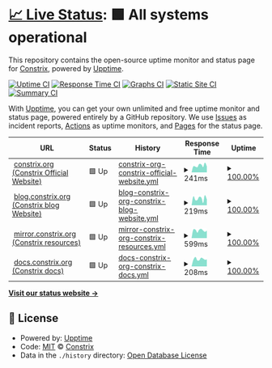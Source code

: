 # [📈 Live Status](https://status.constrix.org): <!--live status--> **🟩 All systems operational**

This repository contains the open-source uptime monitor and status page for [Constrix](https://status.constrix.org), powered by [Upptime](https://github.com/upptime/upptime).

[![Uptime CI](https://github.com/Constrix/Constrix-upptime/workflows/Uptime%20CI/badge.svg)](https://github.com/Constrix/Constrix-upptime/actions?query=workflow%3A%22Uptime+CI%22)
[![Response Time CI](https://github.com/Constrix/Constrix-upptime/workflows/Response%20Time%20CI/badge.svg)](https://github.com/Constrix/Constrix-upptime/actions?query=workflow%3A%22Response+Time+CI%22)
[![Graphs CI](https://github.com/Constrix/Constrix-upptime/workflows/Graphs%20CI/badge.svg)](https://github.com/Constrix/Constrix-upptime/actions?query=workflow%3A%22Graphs+CI%22)
[![Static Site CI](https://github.com/Constrix/Constrix-upptime/workflows/Static%20Site%20CI/badge.svg)](https://github.com/Constrix/Constrix-upptime/actions?query=workflow%3A%22Static+Site+CI%22)
[![Summary CI](https://github.com/Constrix/Constrix-upptime/workflows/Summary%20CI/badge.svg)](https://github.com/Constrix/Constrix-upptime/actions?query=workflow%3A%22Summary+CI%22)

With [Upptime](https://upptime.js.org), you can get your own unlimited and free uptime monitor and status page, powered entirely by a GitHub repository. We use [Issues](https://github.com/Constrix/Constrix-upptime/issues) as incident reports, [Actions](https://github.com/Constrix/Constrix-upptime/actions) as uptime monitors, and [Pages](https://status.constrix.org) for the status page.

<!--start: status pages-->
<!-- This summary is generated by Upptime (https://github.com/upptime/upptime) -->
<!-- Do not edit this manually, your changes will be overwritten -->
<!-- prettier-ignore -->
| URL | Status | History | Response Time | Uptime |
| --- | ------ | ------- | ------------- | ------ |
| <img alt="" src="https://icons.duckduckgo.com/ip3/null.ico" height="13"> [constrix.org (Constrix Official Website)](constrix.org) | 🟩 Up | [constrix-org-constrix-official-website.yml](https://github.com/Constrix/Constrix-upptime/commits/HEAD/history/constrix-org-constrix-official-website.yml) | <details><summary><img alt="Response time graph" src="./graphs/constrix-org-constrix-official-website/response-time-week.png" height="20"> 241ms</summary><br><a href="https://status.constrix.org/history/constrix-org-constrix-official-website"><img alt="Response time 240" src="https://img.shields.io/endpoint?url=https%3A%2F%2Fraw.githubusercontent.com%2FConstrix%2FConstrix-upptime%2FHEAD%2Fapi%2Fconstrix-org-constrix-official-website%2Fresponse-time.json"></a><br><a href="https://status.constrix.org/history/constrix-org-constrix-official-website"><img alt="24-hour response time 246" src="https://img.shields.io/endpoint?url=https%3A%2F%2Fraw.githubusercontent.com%2FConstrix%2FConstrix-upptime%2FHEAD%2Fapi%2Fconstrix-org-constrix-official-website%2Fresponse-time-day.json"></a><br><a href="https://status.constrix.org/history/constrix-org-constrix-official-website"><img alt="7-day response time 241" src="https://img.shields.io/endpoint?url=https%3A%2F%2Fraw.githubusercontent.com%2FConstrix%2FConstrix-upptime%2FHEAD%2Fapi%2Fconstrix-org-constrix-official-website%2Fresponse-time-week.json"></a><br><a href="https://status.constrix.org/history/constrix-org-constrix-official-website"><img alt="30-day response time 240" src="https://img.shields.io/endpoint?url=https%3A%2F%2Fraw.githubusercontent.com%2FConstrix%2FConstrix-upptime%2FHEAD%2Fapi%2Fconstrix-org-constrix-official-website%2Fresponse-time-month.json"></a><br><a href="https://status.constrix.org/history/constrix-org-constrix-official-website"><img alt="1-year response time 240" src="https://img.shields.io/endpoint?url=https%3A%2F%2Fraw.githubusercontent.com%2FConstrix%2FConstrix-upptime%2FHEAD%2Fapi%2Fconstrix-org-constrix-official-website%2Fresponse-time-year.json"></a></details> | <details><summary><a href="https://status.constrix.org/history/constrix-org-constrix-official-website">100.00%</a></summary><a href="https://status.constrix.org/history/constrix-org-constrix-official-website"><img alt="All-time uptime 100.00%" src="https://img.shields.io/endpoint?url=https%3A%2F%2Fraw.githubusercontent.com%2FConstrix%2FConstrix-upptime%2FHEAD%2Fapi%2Fconstrix-org-constrix-official-website%2Fuptime.json"></a><br><a href="https://status.constrix.org/history/constrix-org-constrix-official-website"><img alt="24-hour uptime 100.00%" src="https://img.shields.io/endpoint?url=https%3A%2F%2Fraw.githubusercontent.com%2FConstrix%2FConstrix-upptime%2FHEAD%2Fapi%2Fconstrix-org-constrix-official-website%2Fuptime-day.json"></a><br><a href="https://status.constrix.org/history/constrix-org-constrix-official-website"><img alt="7-day uptime 100.00%" src="https://img.shields.io/endpoint?url=https%3A%2F%2Fraw.githubusercontent.com%2FConstrix%2FConstrix-upptime%2FHEAD%2Fapi%2Fconstrix-org-constrix-official-website%2Fuptime-week.json"></a><br><a href="https://status.constrix.org/history/constrix-org-constrix-official-website"><img alt="30-day uptime 100.00%" src="https://img.shields.io/endpoint?url=https%3A%2F%2Fraw.githubusercontent.com%2FConstrix%2FConstrix-upptime%2FHEAD%2Fapi%2Fconstrix-org-constrix-official-website%2Fuptime-month.json"></a><br><a href="https://status.constrix.org/history/constrix-org-constrix-official-website"><img alt="1-year uptime 100.00%" src="https://img.shields.io/endpoint?url=https%3A%2F%2Fraw.githubusercontent.com%2FConstrix%2FConstrix-upptime%2FHEAD%2Fapi%2Fconstrix-org-constrix-official-website%2Fuptime-year.json"></a></details>
| <img alt="" src="https://icons.duckduckgo.com/ip3/null.ico" height="13"> [blog.constrix.org (Constrix blog Website)](blog.constrix.org) | 🟩 Up | [blog-constrix-org-constrix-blog-website.yml](https://github.com/Constrix/Constrix-upptime/commits/HEAD/history/blog-constrix-org-constrix-blog-website.yml) | <details><summary><img alt="Response time graph" src="./graphs/blog-constrix-org-constrix-blog-website/response-time-week.png" height="20"> 219ms</summary><br><a href="https://status.constrix.org/history/blog-constrix-org-constrix-blog-website"><img alt="Response time 221" src="https://img.shields.io/endpoint?url=https%3A%2F%2Fraw.githubusercontent.com%2FConstrix%2FConstrix-upptime%2FHEAD%2Fapi%2Fblog-constrix-org-constrix-blog-website%2Fresponse-time.json"></a><br><a href="https://status.constrix.org/history/blog-constrix-org-constrix-blog-website"><img alt="24-hour response time 197" src="https://img.shields.io/endpoint?url=https%3A%2F%2Fraw.githubusercontent.com%2FConstrix%2FConstrix-upptime%2FHEAD%2Fapi%2Fblog-constrix-org-constrix-blog-website%2Fresponse-time-day.json"></a><br><a href="https://status.constrix.org/history/blog-constrix-org-constrix-blog-website"><img alt="7-day response time 219" src="https://img.shields.io/endpoint?url=https%3A%2F%2Fraw.githubusercontent.com%2FConstrix%2FConstrix-upptime%2FHEAD%2Fapi%2Fblog-constrix-org-constrix-blog-website%2Fresponse-time-week.json"></a><br><a href="https://status.constrix.org/history/blog-constrix-org-constrix-blog-website"><img alt="30-day response time 221" src="https://img.shields.io/endpoint?url=https%3A%2F%2Fraw.githubusercontent.com%2FConstrix%2FConstrix-upptime%2FHEAD%2Fapi%2Fblog-constrix-org-constrix-blog-website%2Fresponse-time-month.json"></a><br><a href="https://status.constrix.org/history/blog-constrix-org-constrix-blog-website"><img alt="1-year response time 221" src="https://img.shields.io/endpoint?url=https%3A%2F%2Fraw.githubusercontent.com%2FConstrix%2FConstrix-upptime%2FHEAD%2Fapi%2Fblog-constrix-org-constrix-blog-website%2Fresponse-time-year.json"></a></details> | <details><summary><a href="https://status.constrix.org/history/blog-constrix-org-constrix-blog-website">100.00%</a></summary><a href="https://status.constrix.org/history/blog-constrix-org-constrix-blog-website"><img alt="All-time uptime 100.00%" src="https://img.shields.io/endpoint?url=https%3A%2F%2Fraw.githubusercontent.com%2FConstrix%2FConstrix-upptime%2FHEAD%2Fapi%2Fblog-constrix-org-constrix-blog-website%2Fuptime.json"></a><br><a href="https://status.constrix.org/history/blog-constrix-org-constrix-blog-website"><img alt="24-hour uptime 100.00%" src="https://img.shields.io/endpoint?url=https%3A%2F%2Fraw.githubusercontent.com%2FConstrix%2FConstrix-upptime%2FHEAD%2Fapi%2Fblog-constrix-org-constrix-blog-website%2Fuptime-day.json"></a><br><a href="https://status.constrix.org/history/blog-constrix-org-constrix-blog-website"><img alt="7-day uptime 100.00%" src="https://img.shields.io/endpoint?url=https%3A%2F%2Fraw.githubusercontent.com%2FConstrix%2FConstrix-upptime%2FHEAD%2Fapi%2Fblog-constrix-org-constrix-blog-website%2Fuptime-week.json"></a><br><a href="https://status.constrix.org/history/blog-constrix-org-constrix-blog-website"><img alt="30-day uptime 100.00%" src="https://img.shields.io/endpoint?url=https%3A%2F%2Fraw.githubusercontent.com%2FConstrix%2FConstrix-upptime%2FHEAD%2Fapi%2Fblog-constrix-org-constrix-blog-website%2Fuptime-month.json"></a><br><a href="https://status.constrix.org/history/blog-constrix-org-constrix-blog-website"><img alt="1-year uptime 100.00%" src="https://img.shields.io/endpoint?url=https%3A%2F%2Fraw.githubusercontent.com%2FConstrix%2FConstrix-upptime%2FHEAD%2Fapi%2Fblog-constrix-org-constrix-blog-website%2Fuptime-year.json"></a></details>
| <img alt="" src="https://icons.duckduckgo.com/ip3/null.ico" height="13"> [mirror.constrix.org (Constrix resources)](mirror.constrix.org) | 🟩 Up | [mirror-constrix-org-constrix-resources.yml](https://github.com/Constrix/Constrix-upptime/commits/HEAD/history/mirror-constrix-org-constrix-resources.yml) | <details><summary><img alt="Response time graph" src="./graphs/mirror-constrix-org-constrix-resources/response-time-week.png" height="20"> 599ms</summary><br><a href="https://status.constrix.org/history/mirror-constrix-org-constrix-resources"><img alt="Response time 639" src="https://img.shields.io/endpoint?url=https%3A%2F%2Fraw.githubusercontent.com%2FConstrix%2FConstrix-upptime%2FHEAD%2Fapi%2Fmirror-constrix-org-constrix-resources%2Fresponse-time.json"></a><br><a href="https://status.constrix.org/history/mirror-constrix-org-constrix-resources"><img alt="24-hour response time 737" src="https://img.shields.io/endpoint?url=https%3A%2F%2Fraw.githubusercontent.com%2FConstrix%2FConstrix-upptime%2FHEAD%2Fapi%2Fmirror-constrix-org-constrix-resources%2Fresponse-time-day.json"></a><br><a href="https://status.constrix.org/history/mirror-constrix-org-constrix-resources"><img alt="7-day response time 599" src="https://img.shields.io/endpoint?url=https%3A%2F%2Fraw.githubusercontent.com%2FConstrix%2FConstrix-upptime%2FHEAD%2Fapi%2Fmirror-constrix-org-constrix-resources%2Fresponse-time-week.json"></a><br><a href="https://status.constrix.org/history/mirror-constrix-org-constrix-resources"><img alt="30-day response time 639" src="https://img.shields.io/endpoint?url=https%3A%2F%2Fraw.githubusercontent.com%2FConstrix%2FConstrix-upptime%2FHEAD%2Fapi%2Fmirror-constrix-org-constrix-resources%2Fresponse-time-month.json"></a><br><a href="https://status.constrix.org/history/mirror-constrix-org-constrix-resources"><img alt="1-year response time 639" src="https://img.shields.io/endpoint?url=https%3A%2F%2Fraw.githubusercontent.com%2FConstrix%2FConstrix-upptime%2FHEAD%2Fapi%2Fmirror-constrix-org-constrix-resources%2Fresponse-time-year.json"></a></details> | <details><summary><a href="https://status.constrix.org/history/mirror-constrix-org-constrix-resources">100.00%</a></summary><a href="https://status.constrix.org/history/mirror-constrix-org-constrix-resources"><img alt="All-time uptime 100.00%" src="https://img.shields.io/endpoint?url=https%3A%2F%2Fraw.githubusercontent.com%2FConstrix%2FConstrix-upptime%2FHEAD%2Fapi%2Fmirror-constrix-org-constrix-resources%2Fuptime.json"></a><br><a href="https://status.constrix.org/history/mirror-constrix-org-constrix-resources"><img alt="24-hour uptime 100.00%" src="https://img.shields.io/endpoint?url=https%3A%2F%2Fraw.githubusercontent.com%2FConstrix%2FConstrix-upptime%2FHEAD%2Fapi%2Fmirror-constrix-org-constrix-resources%2Fuptime-day.json"></a><br><a href="https://status.constrix.org/history/mirror-constrix-org-constrix-resources"><img alt="7-day uptime 100.00%" src="https://img.shields.io/endpoint?url=https%3A%2F%2Fraw.githubusercontent.com%2FConstrix%2FConstrix-upptime%2FHEAD%2Fapi%2Fmirror-constrix-org-constrix-resources%2Fuptime-week.json"></a><br><a href="https://status.constrix.org/history/mirror-constrix-org-constrix-resources"><img alt="30-day uptime 100.00%" src="https://img.shields.io/endpoint?url=https%3A%2F%2Fraw.githubusercontent.com%2FConstrix%2FConstrix-upptime%2FHEAD%2Fapi%2Fmirror-constrix-org-constrix-resources%2Fuptime-month.json"></a><br><a href="https://status.constrix.org/history/mirror-constrix-org-constrix-resources"><img alt="1-year uptime 100.00%" src="https://img.shields.io/endpoint?url=https%3A%2F%2Fraw.githubusercontent.com%2FConstrix%2FConstrix-upptime%2FHEAD%2Fapi%2Fmirror-constrix-org-constrix-resources%2Fuptime-year.json"></a></details>
| <img alt="" src="https://icons.duckduckgo.com/ip3/null.ico" height="13"> [docs.constrix.org (Constrix docs)](docs.constrix.org) | 🟩 Up | [docs-constrix-org-constrix-docs.yml](https://github.com/Constrix/Constrix-upptime/commits/HEAD/history/docs-constrix-org-constrix-docs.yml) | <details><summary><img alt="Response time graph" src="./graphs/docs-constrix-org-constrix-docs/response-time-week.png" height="20"> 208ms</summary><br><a href="https://status.constrix.org/history/docs-constrix-org-constrix-docs"><img alt="Response time 215" src="https://img.shields.io/endpoint?url=https%3A%2F%2Fraw.githubusercontent.com%2FConstrix%2FConstrix-upptime%2FHEAD%2Fapi%2Fdocs-constrix-org-constrix-docs%2Fresponse-time.json"></a><br><a href="https://status.constrix.org/history/docs-constrix-org-constrix-docs"><img alt="24-hour response time 230" src="https://img.shields.io/endpoint?url=https%3A%2F%2Fraw.githubusercontent.com%2FConstrix%2FConstrix-upptime%2FHEAD%2Fapi%2Fdocs-constrix-org-constrix-docs%2Fresponse-time-day.json"></a><br><a href="https://status.constrix.org/history/docs-constrix-org-constrix-docs"><img alt="7-day response time 208" src="https://img.shields.io/endpoint?url=https%3A%2F%2Fraw.githubusercontent.com%2FConstrix%2FConstrix-upptime%2FHEAD%2Fapi%2Fdocs-constrix-org-constrix-docs%2Fresponse-time-week.json"></a><br><a href="https://status.constrix.org/history/docs-constrix-org-constrix-docs"><img alt="30-day response time 215" src="https://img.shields.io/endpoint?url=https%3A%2F%2Fraw.githubusercontent.com%2FConstrix%2FConstrix-upptime%2FHEAD%2Fapi%2Fdocs-constrix-org-constrix-docs%2Fresponse-time-month.json"></a><br><a href="https://status.constrix.org/history/docs-constrix-org-constrix-docs"><img alt="1-year response time 215" src="https://img.shields.io/endpoint?url=https%3A%2F%2Fraw.githubusercontent.com%2FConstrix%2FConstrix-upptime%2FHEAD%2Fapi%2Fdocs-constrix-org-constrix-docs%2Fresponse-time-year.json"></a></details> | <details><summary><a href="https://status.constrix.org/history/docs-constrix-org-constrix-docs">100.00%</a></summary><a href="https://status.constrix.org/history/docs-constrix-org-constrix-docs"><img alt="All-time uptime 100.00%" src="https://img.shields.io/endpoint?url=https%3A%2F%2Fraw.githubusercontent.com%2FConstrix%2FConstrix-upptime%2FHEAD%2Fapi%2Fdocs-constrix-org-constrix-docs%2Fuptime.json"></a><br><a href="https://status.constrix.org/history/docs-constrix-org-constrix-docs"><img alt="24-hour uptime 100.00%" src="https://img.shields.io/endpoint?url=https%3A%2F%2Fraw.githubusercontent.com%2FConstrix%2FConstrix-upptime%2FHEAD%2Fapi%2Fdocs-constrix-org-constrix-docs%2Fuptime-day.json"></a><br><a href="https://status.constrix.org/history/docs-constrix-org-constrix-docs"><img alt="7-day uptime 100.00%" src="https://img.shields.io/endpoint?url=https%3A%2F%2Fraw.githubusercontent.com%2FConstrix%2FConstrix-upptime%2FHEAD%2Fapi%2Fdocs-constrix-org-constrix-docs%2Fuptime-week.json"></a><br><a href="https://status.constrix.org/history/docs-constrix-org-constrix-docs"><img alt="30-day uptime 100.00%" src="https://img.shields.io/endpoint?url=https%3A%2F%2Fraw.githubusercontent.com%2FConstrix%2FConstrix-upptime%2FHEAD%2Fapi%2Fdocs-constrix-org-constrix-docs%2Fuptime-month.json"></a><br><a href="https://status.constrix.org/history/docs-constrix-org-constrix-docs"><img alt="1-year uptime 100.00%" src="https://img.shields.io/endpoint?url=https%3A%2F%2Fraw.githubusercontent.com%2FConstrix%2FConstrix-upptime%2FHEAD%2Fapi%2Fdocs-constrix-org-constrix-docs%2Fuptime-year.json"></a></details>

<!--end: status pages-->

[**Visit our status website →**](https://status.constrix.org)

## 📄 License

- Powered by: [Upptime](https://github.com/upptime/upptime)
- Code: [MIT](./LICENSE) © [Constrix](https://status.constrix.org)
- Data in the `./history` directory: [Open Database License](https://opendatacommons.org/licenses/odbl/1-0/)

